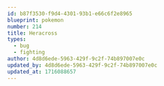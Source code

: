 ```yaml
---
id: b87f3530-f9d4-4301-93b1-e66c6f2e8965
blueprint: pokemon
number: 214
title: Heracross
types:
  - bug
  - fighting
author: 4d8d6ede-5963-429f-9c2f-74b897007e0c
updated_by: 4d8d6ede-5963-429f-9c2f-74b897007e0c
updated_at: 1716088657
---
```

